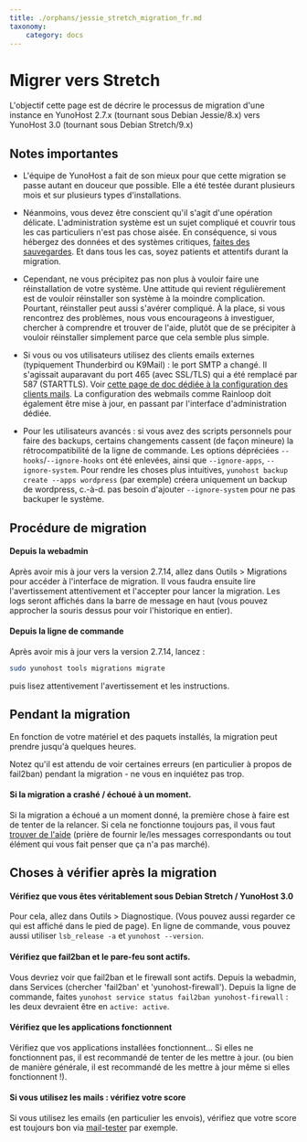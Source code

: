 ```yaml
---
title: ./orphans/jessie_stretch_migration_fr.md
taxonomy:
    category: docs
---
```

# Migrer vers Stretch

L'objectif cette page est de décrire le processus de migration d'une instance en YunoHost 2.7.x (tournant sous Debian Jessie/8.x) vers YunoHost 3.0 (tournant sous Debian Stretch/9.x)

## Notes importantes

- L'équipe de YunoHost a fait de son mieux pour que cette migration se passe autant en douceur que possible. Elle a été testée durant plusieurs mois et sur plusieurs types d'installations.

- Néanmoins, vous devez être conscient qu'il s'agit d'une opération délicate. L'administration système est un sujet compliqué et couvrir tous les cas particuliers n'est pas chose aisée. En conséquence, si vous hébergez des données et des systèmes critiques, [faites des sauvegardes](/backup). Et dans tous les cas, soyez patients et attentifs durant la migration.

- Cependant, ne vous précipitez pas non plus à vouloir faire une réinstallation de votre système. Une attitude qui revient régulièrement est de vouloir réinstaller son système à la moindre complication. Pourtant, réinstaller peut aussi s'avérer compliqué. À la place, si vous rencontrez des problèmes, nous vous encourageons à investiguer, chercher à comprendre et trouver de l'aide, plutôt que de se précipiter à vouloir réinstaller simplement parce que cela semble plus simple.

- Si vous ou vos utilisateurs utilisez des clients emails externes (typiquement Thunderbird ou K9Mail) : le port SMTP a changé. Il s'agissait auparavant du port 465 (avec SSL/TLS) qui a été remplacé par 587 (STARTTLS). Voir [cette page de doc dédiée à la configuration des clients mails](/email_configure_client). La configuration des webmails comme Rainloop doit également être mise à jour, en passant par l'interface d'administration dédiée.

- Pour les utilisateurs avancés : si vous avez des scripts personnels pour faire des backups, certains changements cassent (de façon mineure) la rétrocompatibilité de la ligne de commande. Les options dépréciées `--hooks`/`--ignore-hooks` ont été enlevées, ainsi que `--ignore-apps`, `--ignore-system`. Pour rendre les choses plus intuitives, `yunohost backup create --apps wordpress` (par exemple) créera uniquement un backup de wordpress, c.-à-d. pas besoin d'ajouter `--ignore-system` pour ne pas backuper le système.

## Procédure de migration

#### Depuis la webadmin

Après avoir mis à jour vers la version 2.7.14, allez dans Outils > Migrations pour accéder à l'interface de migration. Il vous faudra ensuite lire l'avertissement attentivement et l'accepter pour lancer la migration. Les logs seront affichés dans la barre de message en haut (vous pouvez approcher la souris dessus pour voir l'historique en entier).

#### Depuis la ligne de commande

Après avoir mis à jour vers la version 2.7.14, lancez : 

```bash
sudo yunohost tools migrations migrate
```

puis lisez attentivement l'avertissement et les instructions.

## Pendant la migration

En fonction de votre matériel et des paquets installés, la migration peut prendre jusqu'à quelques heures.

Notez qu'il est attendu de voir certaines erreurs (en particulier à propos de fail2ban) pendant la migration - ne vous en inquiétez pas trop.

#### Si la migration a crashé / échoué à un moment.

Si la migration a échoué a un moment donné, la première chose à faire est de tenter de la relancer. Si cela ne fonctionne toujours pas, il vous faut [trouver de l'aide](/help) (prière de fournir le/les messages correspondants ou tout élément qui vous fait penser que ça n'a pas marché).

## Choses à vérifier après la migration

#### Vérifiez que vous êtes véritablement sous Debian Stretch / YunoHost 3.0

Pour cela, allez dans Outils > Diagnostique. (Vous pouvez aussi regarder ce qui est affiché dans le pied de page). En ligne de commande, vous pouvez aussi utiliser `lsb_release -a` et `yunohost --version`.

#### Vérifiez que fail2ban et le pare-feu sont actifs.

Vous devriez voir que fail2ban et le firewall sont actifs. Depuis la webadmin, dans Services (chercher 'fail2ban' et 'yunohost-firewall'). Depuis la ligne de commande, faites  `yunohost service status fail2ban yunohost-firewall` : les deux devraient être en `active: active`.

#### Vérifiez que les applications fonctionnent

Vérifiez que vos applications installées fonctionnent... Si elles ne fonctionnent pas, il est recommandé de tenter de les mettre à jour. (ou bien de manière générale, il est recommandé de les mettre à jour même si elles fonctionnent !).

#### Si vous utilisez les mails : vérifiez votre score

Si vous utilisez les emails (en particulier les envois), vérifiez que votre score est toujours bon via [mail-tester](https://www.mail-tester.com/) par exemple.
